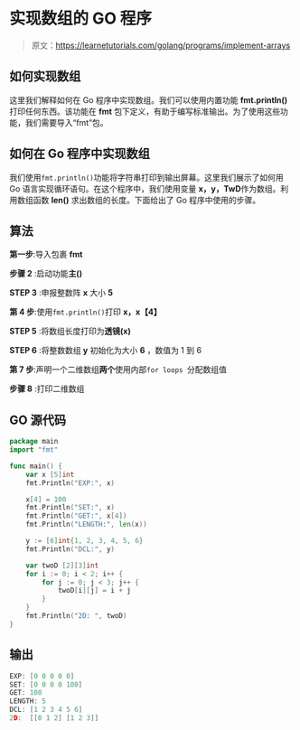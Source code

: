 # 实现数组的 GO 程序

> 原文：<https://learnetutorials.com/golang/programs/implement-arrays>

## 如何实现数组

这里我们解释如何在 Go 程序中实现数组。我们可以使用内置功能 **fmt.println()** 打印任何东西。该功能在 **fmt** 包下定义，有助于编写标准输出。为了使用这些功能，我们需要导入“fmt”包。

## 如何在 Go 程序中实现数组

我们使用`fmt.println()`功能将字符串打印到输出屏幕。这里我们展示了如何用 Go 语言实现循环语句。在这个程序中，我们使用变量 **x，y，TwD**作为数组。利用数组函数 **len()** 求出数组的长度。下面给出了 Go 程序中使用的步骤。

## 算法

**第一步**:导入包裹 **fmt**

**步骤 2** :启动功能**主()**

**STEP 3** :申报整数阵 **x** 大小 **5**

**第 4 步**:使用`fmt.println()`打印 **x，x【4】**

**STEP 5** :将数组长度打印为**透镜(x)**

**STEP 6** :将整数数组 **y** 初始化为大小 **6** ，数值为 1 到 6

**第 7 步**:声明一个二维数组**两个**使用内部`for loops `分配数组值

**步骤 8** :打印二维数组

## GO 源代码

```go
package main
import "fmt"

func main() {
    var x [5]int
    fmt.Println("EXP:", x)

    x[4] = 100
    fmt.Println("SET:", x)
    fmt.Println("GET:", x[4])
    fmt.Println("LENGTH:", len(x))

    y := [6]int{1, 2, 3, 4, 5, 6}
    fmt.Println("DCL:", y)

    var twoD [2][3]int
    for i := 0; i < 2; i++ {
        for j := 0; j < 3; j++ {
            twoD[i][j] = i + j
        }
    }
    fmt.Println("2D: ", twoD)
}

```

## 输出

```go
EXP: [0 0 0 0 0]
SET: [0 0 0 0 100]
GET: 100
LENGTH: 5
DCL: [1 2 3 4 5 6]
2D:  [[0 1 2] [1 2 3]]
```